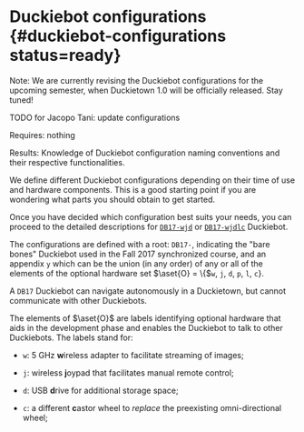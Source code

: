 # Duckiebot configurations {#duckiebot-configurations status=ready}


Note: We are currently revising the Duckiebot configurations for the upcoming semester, when Duckietown 1.0 will be officially released. Stay tuned!

TODO for Jacopo Tani: update configurations

<div class='requirements' markdown="1">

Requires: nothing

Results: Knowledge of Duckiebot configuration naming conventions and their respective functionalities.

</div>

We define different Duckiebot configurations depending on their time of use and hardware components. This is a good starting point if you are wondering what parts you should obtain to get started.

Once you have decided which configuration best suits your needs, you can proceed to the detailed descriptions for [`DB17-wjd`](#acquiring-parts-c0) or [`DB17-wjdlc`](#acquiring-parts-c1) Duckiebot.

The configurations are defined with a root: `DB17-`, indicating the "bare bones" Duckiebot used in the Fall 2017 synchronized course, and an appendix `y` which can be the union (in any order) of any or all of the elements of the optional hardware set $\aset{O} = \{$`w`, `j`, `d`, `p`, `l`, `c`$\}$.

A `DB17` Duckiebot can navigate autonomously in a Duckietown, but cannot communicate with other Duckiebots.

The elements of $\aset{O}$ are labels identifying optional hardware that aids in the development phase and enables the Duckiebot to talk to other Duckiebots. The labels stand for:

- `w`: 5 GHz **w**ireless adapter to facilitate streaming of images;

- `j`: wireless **j**oypad that facilitates manual remote control;

- `d`: USB **d**rive for additional storage space;

- `c`: a different **c**astor wheel to _replace_ the preexisting omni-directional wheel;

<!--
- `p`: **P**WM hat for convenient powering of the DC motor hat;


- `l`: includes **L**EDs, LED hat, bumpers and the necessary mechanical bits to set the bumpers in place. Note that the installation of the bumpers induces the _replacement_ of a few `DB17` components;

Note: During the Fall 2017 course, three Duckietown Engineering Co. branches (Zurich, Montreal, Chicago) are using these configuration naming conventions. Moreover, all institutions release hardware to their Engineers in training in two phases. We summarize the configuration releases [below](#duckiebot-releases-2017).

## Configuration functionality

### `DB17` {#duckiebot-configurations-db17}

This is the minimal configuration for a Duckiebot. It is the configuration of choice for tight budgets or when operation of a single Duckiebot is more of interest than fleet behaviors.


- **Functions**: A `DB17` Duckiebot can navigate autonomously in a Duckietown, but cannot communicate with other Duckiebots.


- **Components**: A "bare-bones" `DB17` configuration includes:

